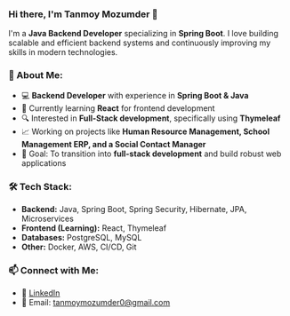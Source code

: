 ### Hi there, I'm Tanmoy Mozumder 👋

I'm a **Java Backend Developer** specializing in **Spring Boot**. I love building scalable and efficient backend systems and continuously improving my skills in modern technologies.

### 🚀 About Me:
- 💻 **Backend Developer** with experience in **Spring Boot & Java**
- 🌱 Currently learning **React** for frontend development
- 🔍 Interested in **Full-Stack development**, specifically using **Thymeleaf**
- 📈 Working on projects like **Human Resource Management, School Management ERP, and a Social Contact Manager**
- 🎯 Goal: To transition into **full-stack development** and build robust web applications

### 🛠 Tech Stack:
- **Backend:** Java, Spring Boot, Spring Security, Hibernate, JPA, Microservices
- **Frontend (Learning):** React, Thymeleaf
- **Databases:** PostgreSQL, MySQL
- **Other:** Docker, AWS, CI/CD, Git

### 📫 Connect with Me:
- 💼 [LinkedIn]([https://www.linkedin.com/in/your-profile](https://www.linkedin.com/in/tanmoymozumder/))
- 📧 Email: tanmoymozumder0@gmail.com


